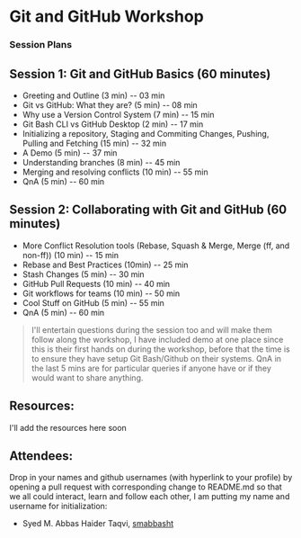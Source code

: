 # Git and GitHub Workshop

### Session Plans

## Session 1: Git and GitHub Basics (60 minutes)

- Greeting and Outline (3 min) -- 03 min
- Git vs GitHub: What they are? (5 min) -- 08 min
- Why use a Version Control System (7 min) -- 15 min
- Git Bash CLI vs GitHub Desktop (2 min) -- 17 min
- Initializing a repository, Staging and Commiting Changes, Pushing, Pulling
  and Fetching (15 min) -- 32 min
- A Demo (5 min) -- 37 min
- Understanding branches (8 min) -- 45 min
- Merging and resolving conflicts (10 min) -- 55 min
- QnA (5 min) -- 60 min

## Session 2: Collaborating with Git and GitHub (60 minutes)

- More Conflict Resolution tools (Rebase, Squash & Merge, Merge (ff, and
  non-ff))  (10 min) -- 15 min
- Rebase and Best Practices (10min) -- 25 min
- Stash Changes (5 min) -- 30 min
- GitHub Pull Requests (10 min) -- 40 min
- Git workflows for teams (10 min) -- 50 min
- Cool Stuff on GitHub (5 min) -- 55 min
- QnA (5 min) -- 60 min


> I'll entertain questions during the session too and will make them follow
> along the workshop, I have included demo at one place since this is their
> first hands on during the workshop, before that the time is to ensure they
> have setup Git Bash/Github on their systems. QnA in the last 5 mins are for
> particular queries if anyone have or if they would want to share anything.

## Resources:
I'll add the resources here soon


## Attendees: 
Drop in your names and github usernames (with hyperlink to your profile) by
opening a pull request with corresponding change to README.md so that we all
could interact, learn and follow each other, I am putting my name and username
for initialization:
- Syed M. Abbas Haider Taqvi, [smabbasht](https://github.com/smabbasht/)
